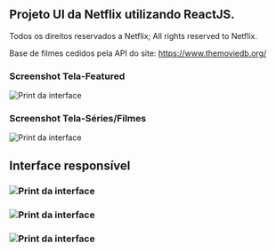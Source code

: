 ## Projeto UI da Netflix utilizando ReactJS.
Todos os direitos reservados a Netflix; All rights reserved to Netflix.

Base de filmes cedidos pela API do site: https://www.themoviedb.org/ 

### Screenshot Tela-Featured
![Print da interface](https://github.com/LgAcerbi/NetflixInterface/blob/main/screenshots/Screenshot_5.png?raw=true)

### Screenshot Tela-Séries/Filmes 
![Print da interface](https://github.com/LgAcerbi/NetflixInterface/blob/main/screenshots/Screenshot_1.png?raw=true)

## Interface responsível
### ![Print da interface](https://github.com/LgAcerbi/NetflixInterface/blob/main/screenshots/Screenshot_2.png?raw=true)
### ![Print da interface](https://github.com/LgAcerbi/NetflixInterface/blob/main/screenshots/Screenshot_3.png?raw=true)
### ![Print da interface](https://github.com/LgAcerbi/NetflixInterface/blob/main/screenshots/Screenshot_4.png?raw=true)
